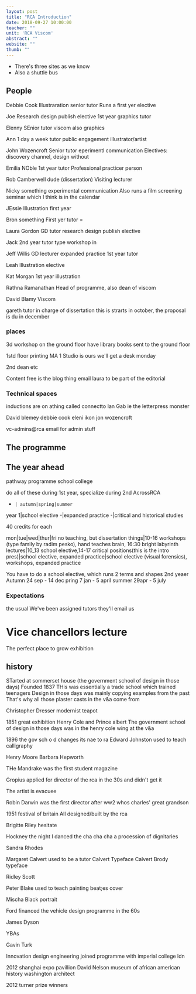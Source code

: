 ```yaml
---
layout: post
title: "RCA Introduction"
date: 2018-09-27 10:00:00
teacher: ""
unit: 'RCA Viscom'
abstract: ""
website: ""
thumb: ""
---
```


- There's three sites as we know
- Also a shuttle bus

## People
Debbie Cook
Illustraration senior tutor
Runs a first yer elective

Joe
Research design publish elective
1st year graphics tutor

Elenny
SEnior tutor viscom
also graphics

Ann
1 day a week tutor
public engagement
illustrator/artist

John Wozencroft
Senior tutor eperimentl communication
Electives: discovery channel, design without

Emilia NOble
1st year tutor
Professional practicer person

Rob
Camberwell dude (dissertation)
Visiting lecturer

Nicky something
experimental communication
Also runs a film screening seminar which I think is in the calendar

JEssie
Illustration first year

Bron something
First yer tutor =

Laura Gordon
GD tutor
research design publish elective

Jack 
2nd year tutor
type workshop in 

Jeff Willis
GD lecturer
expanded practice
1st year tutor

Leah
Illustration
elective

Kat Morgan
1st year illustration

Rathna Ramanathan
Head of programme, also dean of viscom

David Blamy
Viscom

gareth
tutor in charge of dissertation
this is strarts in october, the proposal is du in december

### places
3d workshop on the ground floor
have library books sent to the ground floor

1std floor
printing 
MA 1 Studio is ours
we'll get a desk monday

2nd
dean etc

Content free is the blog thing
email laura to be part of the editorial

### Technical spaces
inductions are on  athing called connectto
Ian Gab ie the letterpress monster

David blemey
debbie cook
eleni ikon
jon wozencroft

vc-admins@rca email for admin stuff

## The programme
## The year ahead
pathway
programme
school
college

do all of these during 1st year, specialize during 2nd
AcrossRCA

-     | autumn|spring|summer
year 1|school elective
-|expanded practice
-|critical and historical studies

40 credits for each

mon|tue|wed|thur|fri
no teaching, but dissertation things|10-16 workshops (type family by radim pesko), hand teaches brain, 16:30 bright labyrinth lectures|10_13 school elective,14-17 critical positions(this is the intro pres)|school elective, expanded practice|school elective (visual forensics), workshops, expanded practice

You have to do a school elective, which runs 2 terms and shapes 2nd yeaer
Autumn 24 sep - 14 dec
pring 7 jan - 5 april
summer 29apr - 5 july

### Expectations
the usual
We've been assigned tutors they'll email us

# Vice chancellors lecture

The perfect place to grow exhibition
## history
STarted at sommerset house (the government school of design in those days)
Founded 1837
THis was essentially a trade school which trained teenagers
Design in those days was mainly copying examples from the past
That's why all those plaster casts in the v&a come from

Christopher Dresser
modernist teapot

1851 great exhibition
Henry Cole and Prince albert
The government school of design in those days was in the henry cole wing at the v&a

1896 the gov sch o d changes its nae to ra
Edward Johnston used to teach calligraphy

Henry Moore
Barbara Hepworth

THe Mandrake was the first student magazine

Gropius applied for director of the rca in the 30s and didn't get it

The artist is evacuee

Robin Darwin was the first director after ww2
whos charles' great grandson

1951 festival of britain
All designed/built by the rca

Brigitte Riley
hesitate

Hockney
the night I danced the cha cha cha
a procession of dignitaries

Sandra Rhodes

Margaret Calvert used to be a tutor
Calvert Typeface
Calvert Brody typeface

Ridley Scott

Peter Blake used to teach painting
beat;es cover

Mischa Black portrait

Ford financed the vehicle design programme in the 60s

James Dyson

YBAs

Gavin Turk

Innovation design engineering joined programme with imperial college ldn

2012 shanghai expo pavillion
David Nelson
museum of african american history washington architect

2012 turner prize winners

